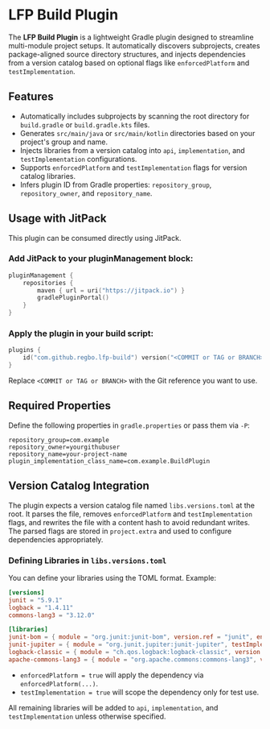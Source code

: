 # LFP Build Plugin

The **LFP Build Plugin** is a lightweight Gradle plugin designed to streamline multi-module project setups. It automatically discovers subprojects, creates package-aligned source directory structures, and injects dependencies from a version catalog based on optional flags like `enforcedPlatform` and `testImplementation`.

## Features

- Automatically includes subprojects by scanning the root directory for `build.gradle` or `build.gradle.kts` files.
- Generates `src/main/java` or `src/main/kotlin` directories based on your project's group and name.
- Injects libraries from a version catalog into `api`, `implementation`, and `testImplementation` configurations.
- Supports `enforcedPlatform` and `testImplementation` flags for version catalog libraries.
- Infers plugin ID from Gradle properties: `repository_group`, `repository_owner`, and `repository_name`.

## Usage with JitPack

This plugin can be consumed directly using JitPack.

### Add JitPack to your pluginManagement block:

```kotlin
pluginManagement {
    repositories {
        maven { url = uri("https://jitpack.io") }
        gradlePluginPortal()
    }
}
```

### Apply the plugin in your build script:

```kotlin
plugins {
    id("com.github.regbo.lfp-build") version("<COMMIT or TAG or BRANCH>")
}
```

Replace `<COMMIT or TAG or BRANCH>` with the Git reference you want to use.

## Required Properties

Define the following properties in `gradle.properties` or pass them via `-P`:

```properties
repository_group=com.example
repository_owner=yourgithubuser
repository_name=your-project-name
plugin_implementation_class_name=com.example.BuildPlugin
```

## Version Catalog Integration

The plugin expects a version catalog file named `libs.versions.toml` at the root. It parses the file, removes `enforcedPlatform` and `testImplementation` flags, and rewrites the file with a content hash to avoid redundant writes. The parsed flags are stored in `project.extra` and used to configure dependencies appropriately.

### Defining Libraries in `libs.versions.toml`

You can define your libraries using the TOML format. Example:

```toml
[versions]
junit = "5.9.1"
logback = "1.4.11"
commons-lang3 = "3.12.0"

[libraries]
junit-bom = { module = "org.junit:junit-bom", version.ref = "junit", enforcedPlatform = true, testImplementation = true }
junit-jupiter = { module = "org.junit.jupiter:junit-jupiter", testImplementation = true }
logback-classic = { module = "ch.qos.logback:logback-classic", version.ref = "logback" }
apache-commons-lang3 = { module = "org.apache.commons:commons-lang3", version.ref = "commons-lang3" }
```

- `enforcedPlatform = true` will apply the dependency via `enforcedPlatform(...)`.
- `testImplementation = true` will scope the dependency only for test use.

All remaining libraries will be added to `api`, `implementation`, and `testImplementation` unless otherwise specified.
